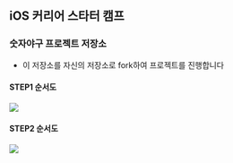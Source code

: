 ## iOS 커리어 스타터 캠프

### 숫자야구 프로젝트 저장소

- 이 저장소를 자신의 저장소로 fork하여 프로젝트를 진행합니다

#### STEP1 순서도

![](https://i.imgur.com/BYbGlyR.png)

#### STEP2 순서도

![](https://i.imgur.com/Fd4pPRJ.png)


